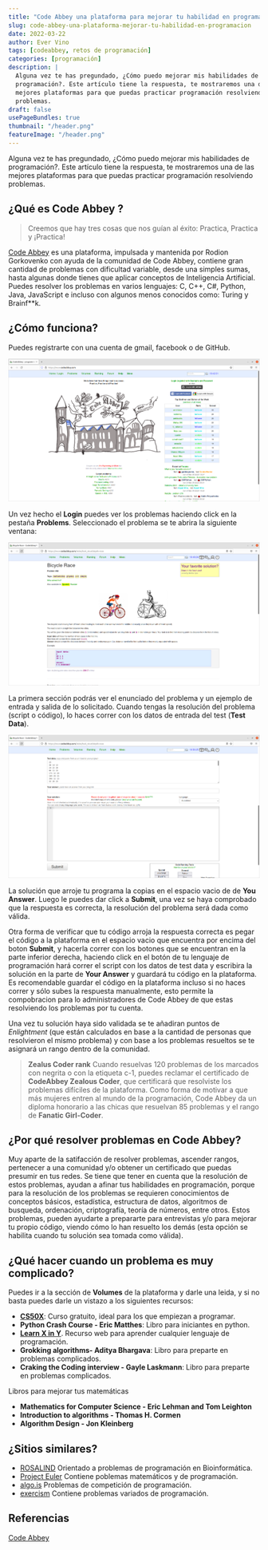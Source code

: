 ```yaml
---
title: "Code Abbey una plataforma para mejorar tu habilidad en programación"
slug: code-abbey-una-plataforma-mejorar-tu-habilidad-en-programacion
date: 2022-03-22
author: Ever Vino
tags: [codeabbey, retos de programación]
categories: [programación]
description: |
  Alguna vez te has pregundado, ¿Cómo puedo mejorar mis habilidades de
  programación?. Este artículo tiene la respuesta, te mostraremos una de las
  mejores plataformas para que puedas practicar programación resolviendo
  problemas.
draft: false
usePageBundles: true
thumbnail: "/header.png"
featureImage: "/header.png"
---
```


<!-- # Code Abbey una plataforma para mejorar tu habilidad en programación -->

Alguna vez te has pregundado, ¿Cómo puedo mejorar mis habilidades de
programación?. Este artículo tiene la respuesta, te mostraremos una de las
mejores plataformas para que puedas practicar programación resolviendo
problemas.

<!-- TEASER_END -->

## ¿Qué es Code Abbey ?

> Creemos que hay tres cosas que nos guían al éxito: Practica, Practica y
> ¡Practica!

[Code Abbey](https://www.codeabbey.com/) es una plataforma, impulsada y
mantenida por Rodion Gorkovenko con ayuda de la comunidad de Code Abbey,
contiene gran cantidad de problemas con dificultad variable, desde una simples
sumas, hasta algunas donde tienes que aplicar conceptos de Inteligencia
Artificial. Puedes resolver los problemas en varios lenguajes: C, C++, C#,
Python, Java, JavaScript e incluso con algunos menos conocidos como: Turing y
Brainf\*\*k.

## ¿Cómo funciona?

Puedes registrarte con una cuenta de gmail, facebook o de GitHub.

![Portada CodeAbbey](codeabbey.png)

Un vez hecho el **Login** puedes ver los problemas haciendo click en la pestaña
**Problems**. Seleccionado el problema se te abrira la siguiente ventana:

![Portada CodeAbbey problemas](problems1.png)

La primera sección podrás ver el enunciado del problema y un ejemplo de entrada
y salida de lo solicitado. Cuando tengas la resolución del problema (script o
código), lo haces correr con los datos de entrada del test (**Test Data**).

![Portada CodeAbbey problemas](problems2.png)

La solución que arroje tu programa la copias en el espacio vacio de de **You
Answer**. Luego le puedes dar click a **Submit**, una vez se haya comprobado que
la respuesta es correcta, la resolución del problema será dada como válida.

Otra forma de verificar que tu código arroja la respuesta correcta es pegar el
código a la plataforma en el espacio vacio que encuentra por encima del boton
**Submit**, y hacerla correr con los botones que se encuentran en la parte
inferior derecha, haciendo click en el botón de tu lenguaje de programación hará
correr el script con los datos de test data y escribira la solución en la parte
de **Your Answer** y guardará tu código en la plataforma. Es recomendable
guardar el código en la plataforma incluso si no haces correr y sólo subes la
respuesta manualmente, esto permite la compobracion para lo administradores de
Code Abbey de que estas resolviendo los problemas por tu cuenta.

Una vez tu solución haya sido validada se te añadiran puntos de _Enlightment_
(que están calculados en base a la cantidad de personas que resolvieron el mismo
problema) y con base a los problemas resueltos se te asignará un rango dentro de
la comunidad.

> **Zealus Coder rank** Cuando resuelvas 120 problemas de los marcados con
> negrita o con la etiqueta c-1, puedes reclamar el certificado de **CodeAbbey
> Zealous Coder**, que certificará que resolviste los problemas difíciles de la
> plataforma. Como forma de motivar a que más mujeres entren al mundo de la
> programación, Code Abbey da un diploma honorario a las chicas que resuelvan 85
> problemas y el rango de **Fanatic Girl-Coder**.

## ¿Por qué resolver problemas en Code Abbey?

Muy aparte de la satifacción de resolver problemas, ascender rangos, pertenecer
a una comunidad y/o obtener un certificado que puedas presumir en tus redes. Se
tiene que tener en cuenta que la resolución de estos problemas, ayudan a afinar
tus habilidades en programación, porque para la resolución de los problemas se
requieren conocimientos de conceptos básicos, estadística, estructura de datos,
algoritmos de busqueda, ordenación, criptografía, teoría de números, entre
otros. Estos problemas, pueden ayudarte a prepararte para entrevistas y/o para
mejorar tu propio código, viendo cómo lo han resuelto los demás (esta opción se
habilita cuando tu solución sea tomada como válida).

## ¿Qué hacer cuando un problema es muy complicado?

Puedes ir a la sección de **Volumes** de la plataforma y darle una leida, y si
no basta puedes darle un vistazo a los siguientes recursos:

- [**CS50X**](https://pll.harvard.edu/course/cs50-introduction-computer-science?delta=0):
  Curso gratuito, ideal para los que empiezan a programar.
- **Python Crash Course - Eric Matthes**: Libro para iniciantes en python.
- [**Learn X in Y**](https://learnxinyminutes.com/). Recurso web para aprender
  cualquier lenguaje de programación.
- **Grokking algorithms- Aditya Bhargava**: Libro para preparte en problemas
  complicados.
- **Craking the Coding interview - Gayle Laskmann**: Libro para preparte en
  problemas complicados.

Libros para mejorar tus matemáticas

- **Mathematics for Computer Science - Eric Lehman and Tom Leighton**
- **Introduction to algorithms - Thomas H. Cormen**
- **Algorithm Design - Jon Kleinberg**

## ¿Sitios similares?

- [ROSALIND](https://rosalind.info/problems/locations/) Orientado a problemas de
  programación en Bioinformática.
- [Project Euler](https://projecteuler.net/) Contiene poblemas matemáticos y de
  programación.
- [algo.is](https://algo.is/) Problemas de competición de programación.
- [exercism](https://exercism.org/) Contiene problemas variados de programación.

## Referencias

[Code Abbey](https://www.codeabbey.com/)
